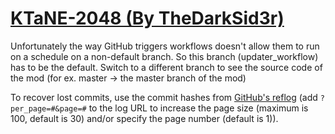 # [KTaNE-2048 (By TheDarkSid3r)](https://github.com/TheDarkSid3r/KTaNE-2048)

Unfortunately the way GitHub triggers workflows doesn't allow them to run on a schedule on a non-default branch. So this branch (updater_workflow) has to be the default. Switch to a different branch to see the source code of the mod (for ex. master -> the master branch of the mod)

To recover lost commits, use the commit hashes from [GitHub's reflog](https://api.github.com/repos/KtaneModules/KTaNE-2048-TheDarkSid3r/events) (add `?per_page=#&page=#` to the log URL to increase the page size (maximum is 100, default is 30) and/or specify the page number (default is 1)).
